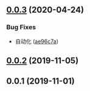 ## [0.0.3](https://github.com/tinper-bee/ac-undefined/compare/v0.0.2...v0.0.3) (2020-04-24)


### Bug Fixes

* 自动化 ([ae96c7a](https://github.com/tinper-bee/ac-undefined/commit/ae96c7a500be8de086021c1c7c78413e8690e159))



<a name="0.0.2"></a>
## [0.0.2](https://github.com/tinper-bee/ac-undefined/compare/v0.0.1...v0.0.2) (2019-11-05)



<a name="0.0.1"></a>
## 0.0.1 (2019-11-01)




